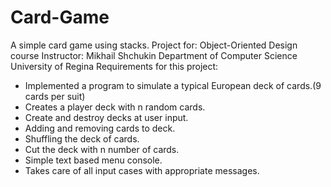 # Card-Game
A simple card game using stacks.
Project for: Object-Oriented Design course
Instructor: Mikhail Shchukin
Department of Computer Science
University of Regina
Requirements for this project:
- Implemented a program to simulate a typical European deck of cards.(9 cards per suit)
- Creates a player deck with n random cards. 
- Create and destroy decks at user input.
- Adding and removing cards to deck.
- Shuffling the deck of cards.
- Cut the deck with n number of cards.
- Simple text based menu console.
- Takes care of all input cases with appropriate messages. 
